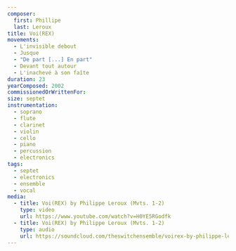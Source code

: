 ```yaml
---
composer:
  first: Phillipe
  last: Leroux
title: Voi(REX)
movements:
  - L'invisible debout
  - Jusque
  - "De part [...] En part"
  - Devant tout autour
  - L'inachevé à son faîte
duration: 23
yearComposed: 2002
commissionedOrWrittenFor:
size: septet
instrumentation:
  - soprano
  - flute
  - clarinet
  - violin
  - cello
  - piano
  - percussion
  - electronics
tags:
  - septet
  - electronics
  - ensemble
  - vocal
media:
  - title: Voi(REX) by Philippe Leroux (Mvts. 1-2)
    type: video
    url: https://www.youtube.com/watch?v=H0YE5RGodfk
  - title: Voi(REX) by Philippe Leroux (Mvts. 1-2)
    type: audio
    url: https://soundcloud.com/theswitchensemble/voirex-by-philippe-leroux-mvts-1-2
---
```

